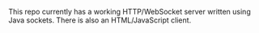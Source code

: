This repo currently has a working HTTP/WebSocket server written using Java sockets. There is also an HTML/JavaScript client.
